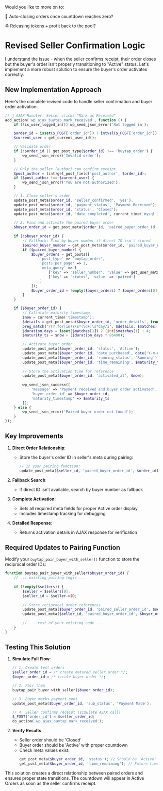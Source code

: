 Would you like to move on to:

🔄 Auto-closing orders once countdown reaches zero?

♻️ Releasing tokens + profit back to the pool?


# Revised Seller Confirmation Logic

I understand the issue - when the seller confirms receipt, their order closes but the buyer's order isn't properly transitioning to "Active" status. Let's implement a more robust solution to ensure the buyer's order activates correctly.

## New Implementation Approach

Here's the complete revised code to handle seller confirmation and buyer order activation:

```php
// 🔄 AJAX Handler: Seller clicks "Mark as Received"
add_action('wp_ajax_buytap_mark_received', function () {
    if (!is_user_logged_in()) wp_send_json_error('Not logged in');

    $order_id = isset($_POST['order_id']) ? intval($_POST['order_id']) : 0;
    $current_user = get_current_user_id();

    // Validate order
    if (!$order_id || get_post_type($order_id) !== 'buytap_order') {
        wp_send_json_error('Invalid order');
    }

    // Only the seller (author) can confirm receipt
    $post_author = (int)get_post_field('post_author', $order_id);
    if ($post_author !== $current_user) {
        wp_send_json_error('You are not authorized');
    }

    // 1. Close seller's order
    update_post_meta($order_id, 'seller_confirmed', 'yes');
    update_post_meta($order_id, 'payment_status', 'Payment Received');
    update_post_meta($order_id, 'status', 'Closed');
    update_post_meta($order_id, 'date_completed', current_time('mysql'));

    // 2. Find and activate the paired buyer order
    $buyer_order_id = get_post_meta($order_id, 'paired_buyer_order_id', true);
    
    if (!$buyer_order_id) {
        // Fallback: Find by buyer number if direct ID isn't stored
        $paired_buyer_number = get_post_meta($order_id, 'paired_buyer_number', true);
        if ($paired_buyer_number) {
            $buyer_orders = get_posts([
                'post_type' => 'buytap_order',
                'posts_per_page' => 1,
                'meta_query' => [
                    ['key' => 'seller_number', 'value' => get_user_meta($current_user, 'mobile_number', true)],
                    ['key' => 'status', 'value' => 'paired']
                ]
            ]);
            $buyer_order_id = !empty($buyer_orders) ? $buyer_orders[0]->ID : 0;
        }
    }

    if ($buyer_order_id) {
        // Calculate maturity timestamp
        $now = current_time('timestamp');
        $details = get_post_meta($buyer_order_id, 'order_details', true);
        preg_match('/(?:for|in)?\s*(\d+)\s*day/i', $details, $matches);
        $duration_days = isset($matches[1]) ? (int)$matches[1] : 4;
        $maturity_ts = $now + ($duration_days * 86400);

        // Activate buyer order
        update_post_meta($buyer_order_id, 'status', 'Active');
        update_post_meta($buyer_order_id, 'date_purchased', date('Y-m-d H:i:s', $now));
        update_post_meta($buyer_order_id, 'running_status', 'Running');
        update_post_meta($buyer_order_id, 'time_remaining', $maturity_ts);
        
        // Store the activation time for reference
        update_post_meta($buyer_order_id, 'activated_at', $now);
        
        wp_send_json_success([
            'message' => 'Payment received and buyer order activated',
            'buyer_order_id' => $buyer_order_id,
            'maturity_timestamp' => $maturity_ts
        ]);
    } else {
        wp_send_json_error('Paired buyer order not found');
    }
});
```

## Key Improvements

1. **Direct Order Relationship**:
   - Store the buyer's order ID in seller's meta during pairing:
     ```php
     // In your pairing function:
     update_post_meta($seller_id, 'paired_buyer_order_id', $order_id); // $order_id is the buyer's order
     ```

2. **Fallback Search**:
   - If direct ID isn't available, search by buyer number as fallback

3. **Complete Activation**:
   - Sets all required meta fields for proper Active order display
   - Includes timestamp tracking for debugging

4. **Detailed Response**:
   - Returns activation details in AJAX response for verification

## Required Updates to Pairing Function

Modify your `buytap_pair_buyer_with_seller()` function to store the reciprocal order IDs:

```php
function buytap_pair_buyer_with_seller($buyer_order_id) {
    // ... existing pairing logic ...
    
    if (!empty($sellers)) {
        $seller = $sellers[0];
        $seller_id = $seller->ID;
        
        // Store reciprocal order references
        update_post_meta($buyer_order_id, 'paired_seller_order_id', $seller_id);
        update_post_meta($seller_id, 'paired_buyer_order_id', $buyer_order_id);
        
        // ... rest of your existing code ...
    }
}
```

## Testing This Solution

1. **Simulate Full Flow**:
   ```php
   // 1. Create test orders
   $seller_order_id = /* create matured seller order */;
   $buyer_order_id = /* create buyer order */;
   
   // 2. Pair them
   buytap_pair_buyer_with_seller($buyer_order_id);
   
   // 3. Buyer marks payment sent
   update_post_meta($buyer_order_id, 'sub_status', 'Payment Made');
   
   // 4. Seller confirms receipt (simulate AJAX call)
   $_POST['order_id'] = $seller_order_id;
   do_action('wp_ajax_buytap_mark_received');
   ```

2. **Verify Results**:
   - Seller order should be 'Closed'
   - Buyer order should be 'Active' with proper countdown
   - Check meta values exist:
     ```php
     get_post_meta($buyer_order_id, 'status'); // Should be 'Active'
     get_post_meta($buyer_order_id, 'time_remaining'); // Future timestamp
     ```

This solution creates a direct relationship between paired orders and ensures proper state transitions. The countdown will appear in Active Orders as soon as the seller confirms receipt.
